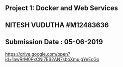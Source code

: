 ## Project 1: Docker and Web Services ##

## NITESH VUDUTHA #M12483636

## Submission Date : 05-06-2019









https://drive.google.com/open?id=1awRrM0PxCNl7E62AN7sboXmujqYeEcGo
